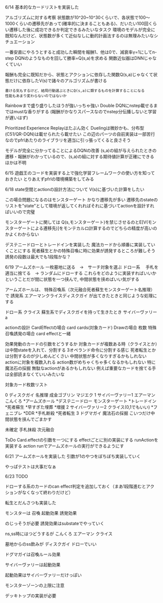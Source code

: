 6/14
基本的なカードリストを実装した

アルゴリズムに対する考察
状態数が10^20~10^30くらいで、各状態で100〜1000くらいの遷移先があって(確率的に決まることもある)、だいたい100回くらい遷移した後に成功できるか判定できるみたいなタスク
環境のモデルが完全に既知なんだけど、状態数が多くて近似なしに動的計画法するのは無理みたいなシチュエーション

一番安直にやろうとすると成功した瞬間を報酬1、他は0で、減衰率γ=1にしてn-step DQNのようなものを回して勝率=Q(s,a)を求める
関数近似器はDNNじゃなくていい

報酬も完全に既知だから、状態とアクションに依存した関数Q(s,a)じゃなくて状態だけに依存したV(s)で諸々のアルゴリズムが書ける

    書ける気もするけど、結局行動選ぶときにQ(s,a)に類するものを計算することになる
    性能もあまり変わらないのではないか

Rainbowまで盛り盛りしたほうが強いっちゃ強い
Double DQNにnstep載せるまではmustな香りがする (報酬がかなりスパースなのでnstep分伝播しないと学習が遅いはず)

Prioritized Experience Replayはたぶん効く
Duelingは微妙かも、分布型(C51/QR-DQN)は載せられたら載せたい
この辺のパーツの自前実装は一部苦行なのでpfrlあたりのライブラリを適当に引っ張ってくると良さそう


モデルが完全に分かってることによるDQNの改善
    (s,a)の組が与えられたときの遷移・報酬がわかっているので、(s,a)の組に対する期待値計算が正確にできる
    ほかは不明

6/15
遊戯王のコードを実装する上で強化学習フレームワークの使い方を知っておきたい
とりあえずpfrlの環境構築をしてみる

6/18
state空間とactionの設計方法について
V(s)に基づいた計算をしたい

この場合問題になるのはモンスターゲート
かなり遷移先が多い
遷移先のstateのリストを"state"として環境が返してくれればそれに基づいてactionを設計すればいいので完璧

モンスターゲートに関しては
Q(s,モンスターゲート)を禁じさせるのとE[V(モンスターゲートによる遷移先)]をモンテカルロ計算するのでどちらの精度が高いのかよくわからない


デステニードローとトレードインを実装した
魔法カードから順番に実装していくことにする
死者蘇生とかの特殊召喚に時に効果が誘発するところが難しそう
    誘発の段数は最大でも1段階かな？

6/19
アームズホール
    一枚墓地に送る　->　サーチ対象を選ぶ
ドロー系　
    手札を適当に捨てる　-> ランダムにドローする
これらをどのように実装すればいいかということだが間に状態を一つ挟んで, 中間状態を挟めばいい気がする

アームズホールは、
    特殊召喚系（次元融合死者蘇生モンスターゲート名推理）で
    誘発系  エアーマンクライスディスクガイ
    が出てきたときと同じような処理にする

ドロー系
    クライス
    蘇生系でディスクガイを持って生きたとき
    サイバーヴァリーa

actionの設計
CardEffectの場合
    card cards(対象カード)
Drawの場合
    枚数
特殊召喚誘発の場合
    card effectと一緒


効果発動のカードの引数をどうするか
    対象カードが複数ある時（クライスとか）は中間stateを入れて、分割する
        3オペランド命令に分割する感じ
            死者転生とかは分割するのが少しめんどくさい
            中間状態が多くなりすぎるかもしれない
    actionに対象を複数入れる
        action数がめちゃくちゃ多くなるかもしれない
            特に魔法石の採掘
        無駄なactionがあるかもしれない
            例えば重要なカードを捨てる手は全部読まなくていいみたいな

対象カード枚数リスト

0
ディスクガイ
名推理
成金ゴブリン
マジエク
1
サイバーヴァリー1
エアーマン
こんくろ
*アームズホール
*デステニードロー
モンスターゲート
*トレードイン
*死者蘇生
*早すぎた埋葬
*増援
2
サイバーヴァリー2
クライス(0,1でもいい)
*フェニブレ
*DDR
*手札断殺
*死者転生
3
ドグマガイ
魔法石の採掘 こいつだけ中間状態を挟んでごまかす


未確定
手札抹殺
次元融合


ToDo
Card.effectの引数を一つにする
effectごとに別の実装にする
runActionを実装する
action runでアームズホールの実行ができるようにす

6/21
アームズホールを実装した
引数が1のやつをぼちぼち実装していく

やっぱテストは大事だなぁ


6/23
TODO


ドローする系のカードのcan effect判定を追加しておく（まあ1段階進むとアクションがなくなって終わりだけど）

転生とだんさつも実装した

モンスターは
召喚
起動効果
誘発効果

のじっそうが必要
誘発効果はsubstateでやっていく

ns,ss時にはつどうするが
こんくろ
エアーマン
クライス

墓地からのss飲みが
ディスクガイ
    ドローでいい


ドグマガイは召喚ルール効果


サイバーヴァリーは起動効果

起動効果はサイバーヴァリーだけっぽい



モンスターゾーンの上限に注意

デッキトップの実装が必要